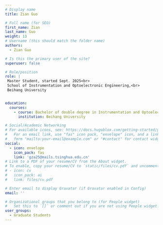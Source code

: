 ```yaml
---
# Display name
title: Zian Guo

# Full name (for SEO)
first_name: Zian
last_name: Guo
weight: 13
# Username (this should match the folder name)
authors:
  - Zian Guo

# Is this the primary user of the site?
superuser: false

# Role/position
role: |
 Master Student, started Sept. 2025<br>
 School of Instrumentation and Optoelectronic Engineering,<br>
 Beihang University


education:
  courses:
    - course: Bachelor of double degree in Instrumentation and Optoelectronic Engineering and  Engineering
      institution: Beihang University

# Social/Academic Networking
# For available icons, see: https://docs.hugoblox.com/getting-started/page-builder/#icons
#   For an email link, use "fas" icon pack, "envelope" icon, and a link in the
#   form "mailto:your-email@example.com" or "#contact" for contact widget.
social:
  - icon: envelope
    icon_pack: fas
    link: 'gza25@mails.tsinghua.edu.cn'
# Link to a PDF of your resume/CV from the About widget.
# To enable, copy your resume/CV to `static/files/cv.pdf` and uncomment the lines below.
# - icon: cv
#   icon_pack: ai
#   link: files/cv.pdf

# Enter email to display Gravatar (if Gravatar enabled in Config)
email: ''

# Organizational groups that you belong to (for People widget)
#   Set this to `[]` or comment out if you are not using People widget.
user_groups:
  - Graduate Students
---
```


